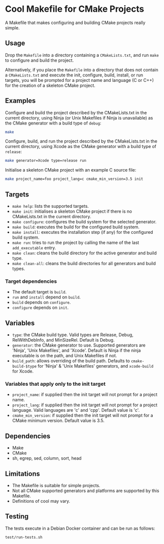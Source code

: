 # Cool Makefile for CMake Projects

A Makefile that makes configuring and building CMake projects really simple.

## Usage

Drop the `Makefile` into a directory containing a `CMakeLists.txt`, and run `make` to configure and build the project.

Alternatively, if you place the `Makefile` into a directory that does not contain a `CMakeLists.txt` and execute the init, configure, build, install, or run targets, you will be prompted for a project name and language (C or C++) for the creation of a skeleton CMake project.

## Examples

Configure and build the project described by the CMakeLists.txt in the current directory, using Ninja (or Unix Makefiles if Ninja is unavailable) as the CMake generator with a build type of `debug`:

```sh
make
```

Configure, build, and run the project described by the CMakeLists.txt in the current directory, using Xcode as the CMake generator with a build type of `release`:

```sh
make generator=Xcode type=release run
```

Initialise a skeleton CMake project with an example C source file:

```sh
make project_name=foo project_lang=c cmake_min_version=3.5 init
```

## Targets

- `make help`: lists the supported targets.
- `make init`: initialises a skeleton CMake project if there is no CMakeLists.txt in the current directory.
- `make configure`: configures the build system for the selected generator.
- `make build`: executes the build for the configured build system.
- `make install`: executes the installation step (if any) for the configured build system.
- `make run`: tries to run the project by calling the name of the last `add_executable` entry.
- `make clean`: cleans the build directory for the active generator and build type.
- `make clean-all`: cleans the build directories for all generators and build types.

### Target dependencies

- The default target is `build`.
- `run` and `install` depend on `build`.
- `build` depends on `configure`.
- `configure` depends on `init`.

## Variables

- `type`: the CMake build type. Valid types are Release, Debug, RelWithDebInfo, and MinSizeRel. Default is Debug.
- `generator`: the CMake generator to use. Supported generators are 'Ninja', 'Unix Makefiles', and 'Xcode'. Default is Ninja if the ninja executable is on the path, and Unix Makefiles if not.
- `build_path`: allows overriding of the build path. Defaults to `cmake-build-$type` for 'Ninja' & 'Unix Makefiles' generators, and `xcode-build` for Xcode.

### Variables that apply only to the init target

- `project_name`: if supplied then the init target will not prompt for a project name.
- `project_lang`: if supplied then the init target will not prompt for a project language. Valid languages are 'c' and 'cpp'. Default value is 'c'.
- `cmake_min_version`: if supplied then the init target will not prompt for a CMake minimum version. Default value is 3.5.

## Dependencies

- Make
- CMake
- sh, egrep, sed, column, sort, head

## Limitations

- The Makefile is suitable for simple projects.
- Not all CMake supported generators and platforms are supported by this Makefile.
- Definitions of cool may vary.

## Testing

The tests execute in a Debian Docker container and can be run as follows:

```sh
test/run-tests.sh
```

